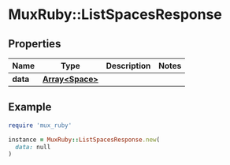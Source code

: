 # MuxRuby::ListSpacesResponse

## Properties

| Name | Type | Description | Notes |
| ---- | ---- | ----------- | ----- |
| **data** | [**Array&lt;Space&gt;**](Space.md) |  |  |

## Example

```ruby
require 'mux_ruby'

instance = MuxRuby::ListSpacesResponse.new(
  data: null
)
```

